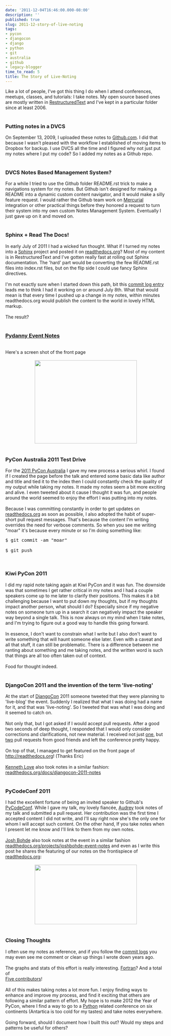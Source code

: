 ```yaml
---
date: '2011-12-04T16:46:00.000-08:00'
description: ''
published: true
slug: 2011-12-story-of-live-noting
tags:
- pycon
- djangocon
- django
- python
- git
- australia
- github
- legacy-blogger
time_to_read: 5
title: The Story of Live-Noting
---
```


Like a lot of people, I've got this thing I do when I attend conferences, meetups, classes, and tutorials: I take notes. My open source based ones are mostly written in <a href="http://en.wikipedia.org/wiki/ReStructuredText">RestructuredText</a> and I've kept in a particular folder since at least 2006.<br /><br /><h3>Putting notes in a DVCS</h3>On September 13, 2009, I uploaded these notes to <a href="http://github.com">Github.com</a>. I did that because I wasn't pleased with the workflow I established of moving items to Dropbox for backup. I use DVCS all the time and I figured why not just put my notes where I put my code? So I added my notes as a Github repo.<br /><br /><h3>DVCS Notes Based Management System?</h3>For a while I tried to use the Github folder README.rst trick to make a navigations system for my notes. But Github isn't designed for making a README into a dynamic custom content navigator, and it would make a silly feature request. I would rather the Github team work on <a href="http://en.wikipedia.org/wiki/Mercurial">Mercurial</a> integration or other practical things before they honored a request to turn their system into my own custom Notes Management System. Eventually I just gave up on it and moved on.<br /><br /><h3>Sphinx + Read The Docs!</h3>In early July of 2011 I had a wicked fun thought. What if I turned my notes into a <a href="http://en.wikipedia.org/wiki/Mercurial">Sphinx</a> project and posted it on <a href="http://readthedocs.org">readthedocs.org</a>? Most of my content is in RestructuredText and I've gotten really fast at rolling out Sphinx documentation. The 'hard' part would be converting the few README.rst files into index.rst files, but on the flip side I could use fancy Sphinx directives.<br /><br />I'm not exactly sure when I started down this path, bit this <a href="https://github.com/pydanny/pydanny-event-notes/commit/2d17305ee7e75c9972d9f3fad3b35afdc3cc4a30#Makefile">commit log entry</a> leads me to think I had it working on or around July 8th. What that would mean is that every time I pushed up a change in my notes, within minutes readthedocs.org would publish the content to the world in lovely HTML markup.<br /><br />The result?<br /><br /><h3><a href="http://pydanny-event-notes.readthedocs.org/">Pydanny Event Notes</a></h3><br />Here's a screen shot of the front page<br /><br /><div class="separator" style="clear: both; text-align: center;"><a href="http://pydanny-event-notes.readthedocs.org" style="margin-left: 1em; margin-right: 1em;"><img border="0" height="260" src="http://1.bp.blogspot.com/-4x7yIGXZLzE/TtwS1kBMkxI/AAAAAAAAA_o/DsJOE5zxABM/s320/Screen%2BShot%2B2011-12-04%2Bat%2B4.39.23%2BPM.png" width="320" /></a></div><br /><h3>PyCon Australia 2011 Test Drive</h3>For the <a href="http://pycon-au.org/2011/about/">2011 PyCon Australia</a> I gave my new process a serious whirl. I found if I created the page before the talk and entered some basic data like author and title and tied it to the index then I could constantly check the quality of my output while taking my notes. It made my notes seem a bit more exciting and alive. I even tweeted about it cause I thought it was fun, and people around the world seemed to enjoy the effort I was putting into my notes. <br /><br />Because I was committing constantly in order to get updates on <a href="http://readthedocs.org">readthedocs.org</a> as soon as possible, I also adopted the habit of super-short pull request messages. That's because the content I'm writing overrides the need for verbose comments. So when you see me writing "moar" it's because every minute or so I'm doing something like:<br /><pre class="pretty-print bash">$ git commit -am "moar"<br /> $ git push<br /></pre><br /><h3>Kiwi PyCon 2011</h3>I did my rapid note taking again at Kiwi PyCon and it was fun. The downside was that sometimes I get rather critical in my notes and I had a couple speakers come up to me later to clarify their positions. This makes it a bit challenging because I want to put down my thoughts, but if my thoughts impact another person, what should I do? Especially since if my negative notes on someone turn up in a search it can negatively impact the speaker way beyond a single talk. This is now always on my mind when I take notes, and I'm trying to figure out a good way to handle this going forward.<br /><br />In essence, I don't want to constrain what I write but I also don't want to write something that will haunt someone else later. Even with a caveat and all that stuff, it can still be problematic. There is a difference between me ranting about something and me taking notes, and the written word is such that things are all too often taken out of context.<br /><br />Food for thought indeed.<br /><br /><h3>DjangoCon 2011 and the invention of the term 'live-noting'</h3>At the start of <a href="http://djangocon.us/">DjangoCon</a> 2011 someone tweeted that they were planning to 'live-blog' the event. Suddenly I realized that what I was doing had a name for it, and that was 'live-noting'. So I tweeted that was what I was doing and it seemed to catch on.<br /><br />Not only that, but I got asked if I would accept pull requests. After a good two seconds of deep thought, I responded that I would only consider corrections and clarifications, not new material.  I received not just <a href="https://github.com/pydanny/pydanny-event-notes/pull/1">one</a>, but <a href="https://github.com/pydanny/pydanny-event-notes/pull/2">two</a> pull requests from good friends and left the conference pretty happy. <br /><br />On top of that, I managed to get featured on the front page of <a href="http://readthedocs.org/">http://readthedocs.org</a>! (Thanks Eric)<br /><br /><a href="https://twitter.com/kennethlove">Kenneth Love</a> also took notes in a similar fashion: <a href="http://readthedocs.org/docs/djangocon-2011-notes/">readthedocs.org/docs/djangocon-2011-notes</a><br /><br /><h3>PyCodeConf 2011</h3>I had the excellent fortune of being an invited speaker to Github's <a href="http://py.codeconf.com/">PyCodeConf</a>. While I gave my talk, my lovely fiancée, <a href="http://twitter.com/audreyr">Audrey</a> took notes of my talk and submitted a pull request. Her contribution was the first time I accepted content I did not write, and I'll say right now she's the only one for whom I will accept such content. On the other hand, If you take notes when I present let me know and I'll link to them from my own notes.<br /><br /><a href="https://twitter.com/#!/joshbohde">Josh Bohde</a> also took notes at the event in a similar fashion <a href="http://readthedocs.org/projects/joshbohde-event-notes/">readthedocs.org/projects/joshbohde-event-notes</a> and even as I write this post he shares the featuring of our notes on the frontispiece of <a href="http://readthedocs.org/">readthedocs.org</a>:<br /><br /><div class="separator" style="clear: both; text-align: center;"><a href="http://2.bp.blogspot.com/-MFII1ZIN1Y8/TtwTTKDzFvI/AAAAAAAAA_0/opbu44Ixvvc/s1600/Screen%2BShot%2B2011-12-04%2Bat%2B4.41.24%2BPM.png" style="margin-left: 1em; margin-right: 1em;"><img border="0" height="186" src="http://2.bp.blogspot.com/-MFII1ZIN1Y8/TtwTTKDzFvI/AAAAAAAAA_0/opbu44Ixvvc/s320/Screen%2BShot%2B2011-12-04%2Bat%2B4.41.24%2BPM.png" width="320" /></a></div><br /><h3>Closing Thoughts</h3>I often use my notes as reference, and if you follow the <a href="https://github.com/pydanny/pydanny-event-notes/commits/master">commit logs</a> you may even see me comment or clean up things I wrote down years ago.<br /><br />The graphs and stats of this effort is really interesting. <a href="https://github.com/pydanny/pydanny-event-notes/graphs/languages">Fortran</a>? And a total of <br /><a href="https://github.com/pydanny/pydanny-event-notes/contributors">Five contributors</a>! <br /><br />All of this makes taking notes a lot more fun. I enjoy finding ways to enhance and improve my process, and find it exciting that others are following a similar pattern of effort. My hope is to make 2012 the Year of PyCon, where I find a way to go to a <a href="http://python.org">Python</a> related conference on six continents (Antartica is too cold for my tastes) and take notes everywhere.<br /><br />Going forward, should I document how I built this out? Would my steps and patterns be useful for others?